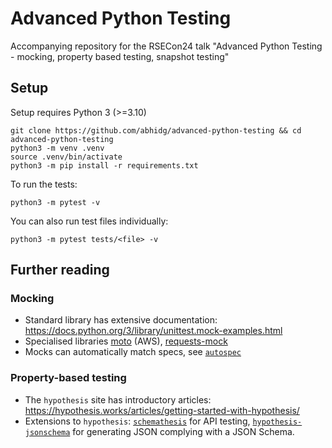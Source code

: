 # Advanced Python Testing

Accompanying repository for the RSECon24 talk "Advanced Python Testing -
mocking, property based testing, snapshot testing"

## Setup

Setup requires Python 3 (>=3.10)

```shell
git clone https://github.com/abhidg/advanced-python-testing && cd advanced-python-testing
python3 -m venv .venv
source .venv/bin/activate
python3 -m pip install -r requirements.txt
```

To run the tests:

```shell
python3 -m pytest -v
```

You can also run test files individually:

```shell
python3 -m pytest tests/<file> -v
```

## Further reading

### Mocking

- Standard library has extensive documentation:
  https://docs.python.org/3/library/unittest.mock-examples.html
- Specialised libraries [moto](https://docs.getmoto.org/en/latest/)
  (AWS),
  [requests-mock](https://requests-mock.readthedocs.io/en/latest/)
- Mocks can automatically match specs, see
  [`autospec`](https://docs.python.org/3/library/unittest.mock.html#unittest.mock.create_autospec)

### Property-based testing

- The `hypothesis` site has introductory articles:
  https://hypothesis.works/articles/getting-started-with-hypothesis/
- Extensions to `hypothesis`:
  [`schemathesis`](https://schemathesis.readthedocs.io/en/stable/) for
  API testing,
  [`hypothesis-jsonschema`](https://github.com/python-jsonschema/hypothesis-jsonschema)
  for generating JSON complying with a JSON Schema.
